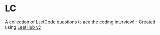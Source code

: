 # LC
A collection of LeetCode questions to ace the coding interview! - Created using [LeetHub v2](https://github.com/arunbhardwaj/LeetHub-2.0)
